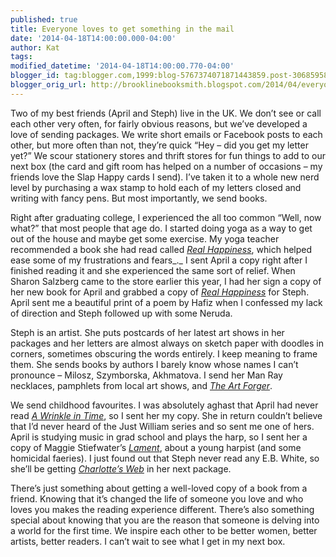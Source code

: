 ```yaml
---
published: true
title: Everyone loves to get something in the mail
date: '2014-04-18T14:00:00.000-04:00'
author: Kat
tags:
modified_datetime: '2014-04-18T14:00:00.770-04:00'
blogger_id: tag:blogger.com,1999:blog-5767374071871443859.post-3068595870234876459
blogger_orig_url: http://brooklinebooksmith.blogspot.com/2014/04/everyone-loves-to-get-something-in-mail.html
---
```

Two of my best friends (April and Steph) live in the UK. We don’t see or call each other very often, for fairly obvious reasons, but we’ve developed a love of sending packages. We write short emails or Facebook posts to each other, but more often than not, they’re quick “Hey – did you get my letter yet?” We scour stationery stores and thrift stores for fun things to add to our next box (the card and gift room has helped on a number of occasions – my friends love the Slap Happy cards I send). I’ve taken it to a whole new nerd level by purchasing a wax stamp to hold each of my letters closed and writing with fancy pens. But most importantly, we send books.

Right after graduating college, I experienced the all too common “Well, now what?” that most people that age do. I started doing yoga as a way to get out of the house and maybe get some exercise. My yoga teacher recommended a book she had read called _[Real Happiness](http://www.brooklinebooksmith-shop.com/book/v/9780761159254)_, which helped ease some of my frustrations and fears_._ I sent April a copy right after I finished reading it and she experienced the same sort of relief. When Sharon Salzberg came to the store earlier this year, I had her sign a copy of her new book for April and grabbed a copy of _[Real Happiness](http://www.brooklinebooksmith-shop.com/book/v/9780761159254)_ for Steph. April sent me a beautiful print of a poem by Hafiz when I confessed my lack of direction and Steph followed up with some Neruda.

Steph is an artist. She puts postcards of her latest art shows in her packages and her letters are almost always on sketch paper with doodles in corners, sometimes obscuring the words entirely. I keep meaning to frame them. She sends books by authors I barely know whose names I can’t pronounce – Milosz, Szymborska, Akhmatova. I send her Man Ray necklaces, pamphlets from local art shows, and _[The Art Forger](http://www.brooklinebooksmith-shop.com/book/9781616201326)_.

We send childhood favourites. I was absolutely aghast that April had never read _[A Wrinkle in Time](http://www.brooklinebooksmith-shop.com/book/v/9780312367541)_, so I sent her my copy. She in return couldn’t believe that I’d never heard of the Just William series and so sent me one of hers. April is studying music in grad school and plays the harp, so I sent her a copy of Maggie Stiefwater’s _[Lament](http://www.brooklinebooksmith-shop.com/book/9780738713700)_, about a young harpist (and some homicidal faeries). I just found out that Steph never read any E.B. White, so she’ll be getting _[Charlotte’s Web](http://www.brooklinebooksmith-shop.com/book/v/9780064400558)_ in her next package.

There’s just something about getting a well-loved copy of a book from a friend. Knowing that it’s changed the life of someone you love and who loves you makes the reading experience different. There’s also something special about knowing that you are the reason that someone is delving into a world for the first time. We inspire each other to be better women, better artists, better readers. I can’t wait to see what I get in my next box. 
